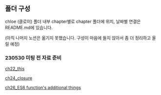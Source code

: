 ## 폴더 구성

chloe (클로이) 폴더 내부 chapter별로 chapter 폴더에 위치, 날짜별 연결은 README.md에 있습니다.

(아직 나머지 노션은 옮기지 못했습니다. 구성이 마음에 들지 않아서 좀 더 정리하고 올릴 예정)

### 230530 미팅 전 자료 준비

[ch22_this](/chloe/chapter/ch22_this.md)

[ch24_closure](/chloe/chapter/ch24_closure.md)

[ch26_ES6 function's additional things](/chloe/chapter/ch24_ES6_function.md)